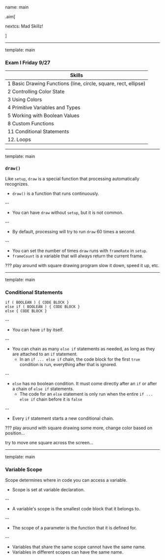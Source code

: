 name: main

.aim[<div>
nextcs: Mad Skillz!
</div>]

---
template: main

### Exam I Friday 9/27
| Skills |
| --- |
| 1 Basic Drawing Functions (line, circle, square, rect, ellipse) |
| 2 Controlling Color State |
| 3 Using Colors |
|4 Primitive Variables and Types |
| 5 Working with Boolean Values |
| 8 Custom Functions |
| 11 Conditional Statements |
| 12. Loops |


---
template: main

### `draw()`
Like `setup`, `draw` is a special function that processing automatically recognizes.
* `draw()` is a function that runs continuously.

--
* You can have `draw` without `setup`, but it is not common.

--
* By default, processing will try to run `draw` 60 times a second.

--
* You can set the number of times `draw` runs with `frameRate` in `setup`.
* `frameCount` is a variable that will always return the current frame.

???
play around with square drawing program
slow it down, speed it up, etc.

---
template: main

### Conditional Statements
  ```
  if ( BOOLEAN ) { CODE BLOCK }
  else if ( BOOLEAN ) { CODE BLOCK }
  else { CODE BLOCK }
  ```
--
* You can have `if` by itself.

--
* You can chain as many `else if` statements as needed, as long as they are attached to an `if` statement.
  - In an `if ... else if` chain, the code block  for the first `true` condition is run, everything after that is ignored.

--
* `else` has no boolean condition. It must come directly after an `if` or after a chain of `else if` statements.
  * The code for an `else` statement is only run when the entire `if ... else if` chain before it is `false`

--
* Every `if` statement starts a new conditional chain.

???
play around with square drawing some more,
change color based on position...

try to move one square across the screen...

---
template: main

### Variable Scope
Scope determines where in code you can access a variable.
* Scope is set at variable declaration.

--
* A variable's scope is the smallest code block that it belongs to.

--
* The scope of a parameter is the function that it is defined for.

--
* Variables that share the same scope cannot have the same name.
* Variables in different scopes can have the same name.
